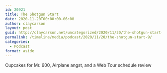 ```yaml
---
id: 20921
title: The Shotgun Start
date: 2020-11-20T00:00:00-06:00
author: claycarson
layout: post
guid: http://claycarson.net/uncategorized/2020/11/20/the-shotgun-start-9/
permalink: /timeline/media/podcast/2020/11/20/the-shotgun-start-9/
categories:
  - Podcast
format: aside
---
```

<div class="media-details">Cupcakes for Mr. 600, Airplane angst, and a Web Tour schedule review</div>

<div class="media-creator"></div>

<div class="media-rating"></div>